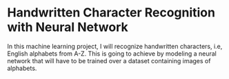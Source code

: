 # Handwritten Character Recognition with Neural Network

In this machine learning project, I will recognize handwritten characters, i.e, English alphabets from A-Z. This is going to achieve by modeling a neural network that will have to be trained over a dataset containing images of alphabets.
